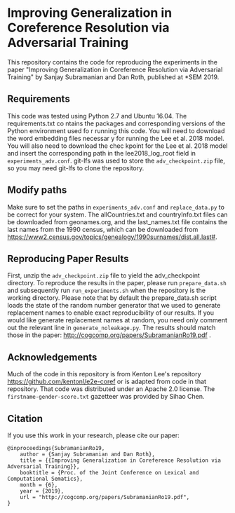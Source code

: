# Improving Generalization in Coreference Resolution via Adversarial Training
This repository contains the code for reproducing the experiments in the paper "Improving Generalization in Coreference Resolution via Adversarial Training" by Sanjay Subramanian and Dan Roth, published at \*SEM 2019.
## Requirements
This code was tested using Python 2.7 and Ubuntu 16.04. The requirements.txt co
ntains the packages and corresponding versions of the Python environment used fo
r running this code. You will need to download the word embedding files necessar
y for running the Lee et al. 2018 model. You will also need to download the chec
kpoint for the Lee et al. 2018 model and insert the corresponding path in the lee2018_log_root field in ```experiments_adv.conf```. git-lfs was used to store the ```adv_checkpoint.zip``` file, so you may need git-lfs to clone the repository.
## Modify paths
Make sure to set the paths in ```experiments_adv.conf``` and ```replace_data.py``` to be correct for your system. The allCountries.txt and countryInfo.txt files can be downloaded from geonames.org, and the last_names.txt file contains the last names from the 1990 census, which can be downloaded from https://www2.census.gov/topics/genealogy/1990surnames/dist.all.last#.
## Reproducing Paper Results
First, unzip the ```adv_checkpoint.zip``` file to yield the adv_checkpoint directory. To reproduce the results in the paper, please run ```prepare_data.sh``` and subsequently run ```run_experiments.sh``` when the repository is the working directory. Please note that by default the prepare_data.sh script loads the state of the random number generator that we used to generate replacement names to enable exact reproducibility of our results. If you would like generate replacement names at random, you need only comment out the relevant line in ```generate_noleakage.py```.
The results should match those in the paper: http://cogcomp.org/papers/SubramanianRo19.pdf .
## Acknowledgements
Much of the code in this repository is from Kenton Lee's repository https://github.com/kentonl/e2e-coref or is adapted from code in that repository. That code was distributed under an Apache 2.0 license. The ```firstname-gender-score.txt``` gazetteer was provided by Sihao Chen.
## Citation
If you use this work in your research, please cite our paper:
```
@inproceedings{SubramanianRo19,
    author = {Sanjay Subramanian and Dan Roth},
    title = {{Improving Generalization in Coreference Resolution via Adversarial Training}},
    booktitle = {Proc. of the Joint Conference on Lexical and Computational Sematics},
    month = {6},
    year = {2019},
    url = "http://cogcomp.org/papers/SubramanianRo19.pdf",
}
```
